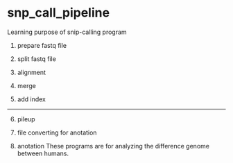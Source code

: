 # snp_call_pipeline
Learning purpose of snip-calling program

1. prepare fastq file

2. split fastq file

3. alignment

4. merge

5. add index

-----------------------

6. pileup

7. file converting for anotation

8. anotation
These programs are for analyzing the difference genome between humans.
